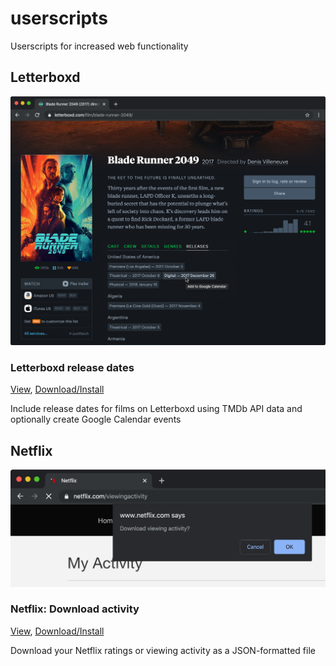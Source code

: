 # userscripts
Userscripts for increased web functionality

## Letterboxd

[![Screenshot: Letterboxd release dates][letterboxd-1]][letterboxd-1a]

### Letterboxd release dates

[View][letterboxd-1a],  [Download/Install][letterboxd-1b]

Include release dates for films on Letterboxd using TMDb API data and optionally create Google Calendar events


## Netflix

[![Screenshot: Netflix: Download activity][netflix-1]][netflix-1a]

### Netflix: Download activity

[View][netflix-1a], [Download/Install][netflix-1b]

Download your Netflix ratings or viewing activity as a JSON-formatted file

[letterboxd-1]: ./screenshots/letterboxd-release-dates.jpg
[letterboxd-1a]: https://github.com/jsejcksn/userscripts/blob/master/letterboxd/letterboxd-release-dates.user.js
[letterboxd-1b]: https://github.com/jsejcksn/userscripts/raw/master/letterboxd/letterboxd-release-dates.user.js

[netflix-1]: ./screenshots/netflix-download-activity.jpg
[netflix-1a]: https://github.com/jsejcksn/userscripts/blob/master/netflix/netflix-download-activity.user.js
[netflix-1b]: https://github.com/jsejcksn/userscripts/raw/master/netflix/netflix-download-activity.user.js
